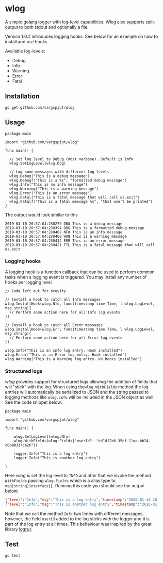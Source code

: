 # wlog
A simple golang logger with log-level capabilities. Wlog also supports split-output to both stdout and optionally a file. 


Version 1.0.2 introduces logging hooks. See below for an example on how to install and use hooks.

Available log-levels:
- Debug
- Info
- Warning
- Error
- Fatal
  
## Installation
```
go get github.com/vargspjut/wlog
```

## Usage
```golang
package main

import "github.com/vargspjut/wlog"

func main() {

  // Set log level to Debug (most verbose). Default is Info
  wlog.SetLogLevel(wlog.Dbg)

  // Log some messages with different log-levels
  wlog.Debug("This is a debug message")
  wlog.Debugf("This is a %s", "formatted debug message")
  wlog.Info("This is an info message")
  wlog.Warning("This is a warning message")
  wlog.Error("This is an error message")
  wlog.Fatal("This is a fatal message that will call os.exit")  
  wlog.Fatalf("This is a fatal message %s", "that won't be printed")
}
```

The output would look similar to this
```
2019-03-10 20:57:04:280279 DBG This is a debug message
2019-03-10 20:57:04:280394 DBG This is a formatted debug message
2019-03-10 20:57:04:280402 NFO This is an info message
2019-03-10 20:57:04:280408 WRN This is a warning message
2019-03-10 20:57:04:280414 ERR This is an error message
2019-03-10 20:57:04:280421 FTL This is a fatal message that will call os.exit
```

### Logging hooks
A logging hook is a function callback that can be used to perform common tasks when a logging event is triggered. You may install any number of hooks per logging level.

```golang
// Code left out for brevity

// Install a hook to catch all Info messages
wlog.InstallHook(wlog.Nfo, func(timestamp time.Time, l wlog.LogLevel, msg string){
  // Perform some action here for all Info log events
})

// Install a hook to catch all Error messages
wlog.InstallHook(wlog.Err, func(timestamp time.Time, l wlog.LogLevel, msg string){
  // Perform some action here for all Error log events
})

wlog.Info("This is an Info log entry. Hook installed")
wlog.Error("This is an Error log entry. Hook installed")
wlog.Warning("This is a Warning log entry. No hooks installed")
```

### Structured logs
*wlog* provides support for structured logs allowing the addition of fields that will "stick" with the log. When using the`wlog.WithFields` method the log entries will automatically be serialized to JSON and the string passed to logging methods like `wlog.info` will be included in the JSON object as well. See the code snippet below:

```golang
package main

import "github.com/vargspjut/wlog"

func main() {

    wlog.SetLogLevel(wlog.Nfo)
    wlog.WithFields(wlog.Fields{"userId": "dd18f2b6-35df-11ea-bb24-c0b88337ca26"})

    logger.Info("This is a log entry")
    logger.Info("This is another log entry")

}
```
Here *wlog* is set the log level to `INFO` and after that we invoke the method `WithFields` passing `wlog.Fields` which is a alias type to `map[string]interface{}`. Running this code you should see the output below:

```json
{"level":"Info","msg":"This is a log entry","timestamp":"2020-01-14 10:49:03:627880","userId":"dd18f2b6-35df-11ea-bb24-c0b88337ca26"}
{"level":"Info","msg":"This is another log entry","timestamp":"2020-01-14 10:49:03:627981","userId":"dd18f2b6-35df-11ea-bb24-c0b88337ca26"}
``` 
Note that we call the method `Info` two times with different messages, however, the field `userId` added to the log sticks with the logger and it is part of the log entry at all times. This behaviour was inspired by the great library [logrus](https://github.com/sirupsen/logrus)
## Test
```
go test
```
